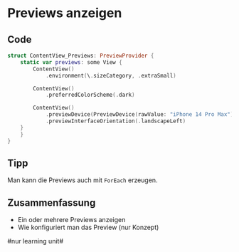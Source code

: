 # Previews anzeigen

## Code
```swift
struct ContentView_Previews: PreviewProvider {
    static var previews: some View {
        ContentView()
            .environment(\.sizeCategory, .extraSmall)

        ContentView()
			.preferredColorScheme(.dark)

        ContentView()
			.previewDevice(PreviewDevice(rawValue: "iPhone 14 Pro Max"))
			.previewInterfaceOrientation(.landscapeLeft)
    }
    }
}
```

## Tipp

Man kann die Previews auch mit `ForEach` erzeugen.


## Zusammenfassung

- Ein oder mehrere Previews anzeigen
- Wie konfiguriert man das Preview (nur Konzept)


#nur learning unit#